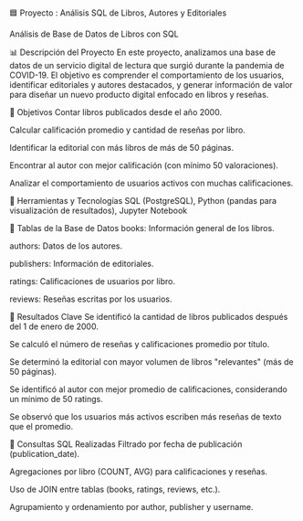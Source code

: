 🟦 Proyecto : Análisis SQL de Libros, Autores y Editoriales

Análisis de Base de Datos de Libros con SQL

📊 Descripción del Proyecto En este proyecto, analizamos una base de datos de un servicio digital de lectura que surgió durante la pandemia de COVID-19. El objetivo es comprender el comportamiento de los usuarios, identificar editoriales y autores destacados, y generar información de valor para diseñar un nuevo producto digital enfocado en libros y reseñas.

🧠 Objetivos Contar libros publicados desde el año 2000.

Calcular calificación promedio y cantidad de reseñas por libro.

Identificar la editorial con más libros de más de 50 páginas.

Encontrar al autor con mejor calificación (con mínimo 50 valoraciones).

Analizar el comportamiento de usuarios activos con muchas calificaciones.

🧰 Herramientas y Tecnologías SQL (PostgreSQL), Python (pandas para visualización de resultados), Jupyter Notebook

📁 Tablas de la Base de Datos books: Información general de los libros.

authors: Datos de los autores.

publishers: Información de editoriales.

ratings: Calificaciones de usuarios por libro.

reviews: Reseñas escritas por los usuarios.

📌 Resultados Clave Se identificó la cantidad de libros publicados después del 1 de enero de 2000.

Se calculó el número de reseñas y calificaciones promedio por título.

Se determinó la editorial con mayor volumen de libros "relevantes" (más de 50 páginas).

Se identificó al autor con mejor promedio de calificaciones, considerando un mínimo de 50 ratings.

Se observó que los usuarios más activos escriben más reseñas de texto que el promedio.

🧪 Consultas SQL Realizadas Filtrado por fecha de publicación (publication_date).

Agregaciones por libro (COUNT, AVG) para calificaciones y reseñas.

Uso de JOIN entre tablas (books, ratings, reviews, etc.).

Agrupamiento y ordenamiento por author, publisher y username.
